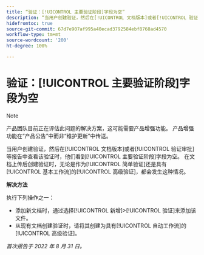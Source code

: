 ```yaml
---
title: “验证：[!UICONTROL 主要验证阶段]字段为空”
description: “当用户创建验证，然后在[!UICONTROL 文档版本]或者[!UICONTROL 验证审批]等报告中查看该验证时，他们看到[!UICONTROL 主要验证阶段]字段为空。 在文档上传后创建验证时，无论是作为[!UICONTROL 简单验证]还是具有[!UICONTROL 基本工作流]的[!UICONTROL 高级验证]，都会发生这种情况。"
hidefromtoc: true
source-git-commit: 67d7e907af995a40ecad3792584ebf8768ad4570
workflow-type: tm+mt
source-wordcount: '200'
ht-degree: 100%

---
```



# 验证：[!UICONTROL 主要验证阶段]字段为空

<!-- This Known Issue is on the TOC for both Workfront and Workfront Proof. Article created by request.-->

>[!NOTE]
>
>产品团队目前正在评估此问题的解决方案，这可能需要产品增强功能。 产品增强功能在“产品公告”中而非“维护更新”中传送。

当用户创建验证，然后在[!UICONTROL 文档版本]或者[!UICONTROL 验证审批]等报告中查看该验证时，他们看到[!UICONTROL 主要验证阶段]字段为空。 在文档上传后创建验证时，无论是作为[!UICONTROL 简单验证]还是具有[!UICONTROL 基本工作流]的[!UICONTROL 高级验证]，都会发生这种情况。

**解决方法**

执行下列操作之一：

* 添加新文档时，通过选择[!UICONTROL 新增]>[!UICONTROL 验证]来添加该文件。
* 从现有文档创建验证时，请将其创建为具有[!UICONTROL 自动工作流]的[!UICONTROL 高级验证]。

_首次报告于 2022 年 8 月 31 日。_

